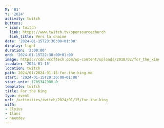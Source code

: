 ```yaml
---
M: '01'
Y: '2024'
activity: twitch
buttons:
- icon: twitch
  link: https://www.twitch.tv/opensourcechurch
  link_title: Vers la chaine
date: '2024-01-15T20:30:00+01:00'
display: light
duration: '2:00:00'
end: '2024-01-15T22:30:00+01:00'
image: https://cdn.wccftech.com/wp-content/uploads/2018/02/for_the_king_logo.jpg
isodate: '2024-01-15'
location: twitch
path: 2024/01/2024-01-15-for-the-king.md
start: '2024-01-15T20:30:00+01:00'
start-unix: 1705347000.0
template: twitch
title: For the King
type: event
url: /activities/twitch/2024/01/15/for-the-king
with:
- Elyius
- Ilans
- neeodev
---
```

